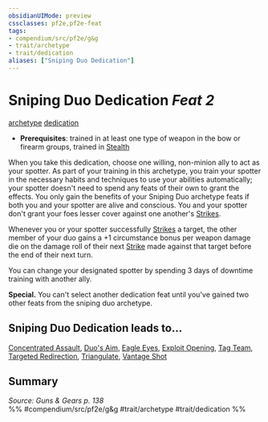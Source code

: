 ```yaml
---
obsidianUIMode: preview
cssclasses: pf2e,pf2e-feat
tags:
- compendium/src/pf2e/g&g
- trait/archetype
- trait/dedication
aliases: ["Sniping Duo Dedication"]
---
```

# Sniping Duo Dedication  *Feat 2*  
[archetype](rules/traits/archetype.md "Archetype Feat Trait")  [dedication](rules/traits/dedication.md "Dedication Feat Trait")  

- **Prerequisites**: trained in at least one type of weapon in the bow or firearm groups, trained in [Stealth](compendium/skills.md#Stealth)

When you take this dedication, choose one willing, non-minion ally to act as your spotter. As part of your training in this archetype, you train your spotter in the necessary habits and techniques to use your abilities automatically; your spotter doesn't need to spend any feats of their own to grant the effects. You only gain the benefits of your Sniping Duo archetype feats if both you and your spotter are alive and conscious. You and your spotter don't grant your foes lesser cover against one another's [Strikes](rules/actions/strike.md).

Whenever you or your spotter successfully [Strikes](rules/actions/strike.md) a target, the other member of your duo gains a +1 circumstance bonus per weapon damage die on the damage roll of their next [Strike](rules/actions/strike.md) made against that target before the end of their next turn.

You can change your designated spotter by spending 3 days of downtime training with another ally.

**Special.** You can't select another dedication feat until you've gained two other feats from the sniping duo archetype.

## Sniping Duo Dedication leads to...

[Concentrated Assault](compendium/feats/concentrated-assault-g-g.md), [Duo's Aim](compendium/feats/duos-aim-g-g.md), [Eagle Eyes](compendium/feats/eagle-eyes-g-g.md), [Exploit Opening](compendium/feats/exploit-opening-g-g.md), [Tag Team](compendium/feats/tag-team-g-g.md), [Targeted Redirection](compendium/feats/targeted-redirection-g-g.md), [Triangulate](compendium/feats/triangulate-g-g.md), [Vantage Shot](compendium/feats/vantage-shot-g-g.md)

## Summary

*Source: Guns & Gears p. 138*  
%% #compendium/src/pf2e/g&g #trait/archetype #trait/dedication %%